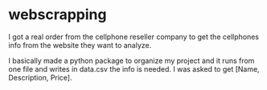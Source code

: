 # webscrapping
I got a real order from the cellphone reseller company to get the cellphones info from the website they want to analyze.

I basically made a python package to organize my project and it runs from one file and writes in data.csv the info is needed.
I was asked to get [Name, Description, Price].
